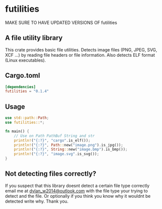 # futilities

MAKE SURE TO HAVE UPDATED VERSIONS OF futilities

## A file utility library

This crate provides basic file utilities. Detects image files (PNG, JPEG, SVG, XCF ...) by reading file headers or file information.  Also detects ELF format (Linux executables). 

## Cargo.toml

```toml
[dependencies]
futilities = "0.1.4"
```

## Usage

```rust
use std::path::Path;
use futilities::*;

fn main() {
	// Use on Path PathBuf String and str
	println!("{:?}", "cargo".is_elf());
	println!("{:?}", Path::new("image.png").is_jpg());
	println!("{:?}", String::new("image.bmp").is_bmp());
	println!("{:?}", "image.svg".is_svg());
}
```

## Not detecting files correctly?

If you suspect that this library doesnt detect a certain file type correctly email me at dylan_w2014@outlook.com with the file type your trying to detect and the file.  Or optionally if you think you know why it wouldnt be detected write why.  Thank you.
